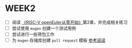 # WEEK2

- [ ] 阅读 [《RISC-V openEuler从零开始》](https://gitee.com/yunxiangluo/riscv-openeuler/tree/master)第2章，并完成相关练习
- [ ] 尝试使用 `mugen` 创建一个测试用例
- [ ] 尝试进行一些筛包工作
- [ ] 为 `mugen` 存储库创建 `pull request` 模板 [参考阅读](https://docs.github.com/en/communities/using-templates-to-encourage-useful-issues-and-pull-requests/creating-a-pull-request-template-for-your-repository)